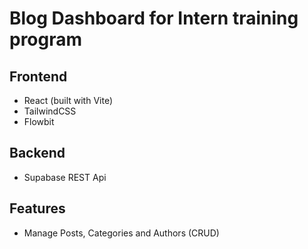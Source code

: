 # Blog Dashboard for Intern training program
## Frontend
* React (built with Vite)
* TailwindCSS
* Flowbit

## Backend
* Supabase REST Api

## Features
* Manage Posts, Categories and Authors (CRUD)
